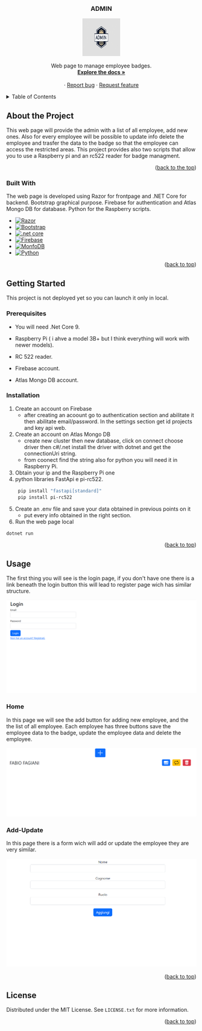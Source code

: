 <a name="readme-top"></a>


<!-- PROJECT LOGO -->
<br />
<div align="center">
 
  <h3 align="center">ADMIN</h3>
  <img src="https://github.com/DoublEffe/Admin/blob/main/images/logo.jpg" width="100" height="100">
  <p align="center">
    Web page to manage employee badges.
    <br />
    <a href="https://github.com/DoublEffe/Admin/blob/main/README.md"><strong>Explore the docs »</strong></a>
    <br />
    <br />
    ·
    <a href="https://github.com/DoublEffe/Admin/issues">Report bug</a>
    ·
    <a href="https://github.com/DoublEffe/Admin/issues">Request feature</a>
  </p>
</div>



<!-- TABLE OF CONTENTS -->
<details>
  <summary>Table of Contents</summary>
  <ol>
    <li>
      <a href="#about-the-project">About the Project</a>
      <ul>
        <li><a href="#built-with">Built With</a></li>
      </ul>
    </li>
    <li>
      <a href="#getting-started">Getting Started</a>
      <ul>
        <li><a href="#prerequisites">Prerequisites</a></li>
        <li><a href="#installation">Installation</a></li>
      </ul>
    </li>
    <li>
      <a href="#usage">Usage</a>
      <ul>
        <li><a href="#home">Home</a>
        <li><a href="#add-update">Add/Update</a>
      </ul>
    </li>
   <li><a href="#license">License</a></li>
  </ol>
</details>



<!-- ABOUT THE PROJECT -->
## About the Project
This web page will provide the admin with a list of all employee, add new ones. 
Also for every employee will be possible to update info delete the employee and trasfer the data to the badge so that the employee can access the restricted areas.
This project provides also two scripts that allow you to use a Raspberry pi and an rc522 reader for badge managment.
<p align="right">(<a href="#readme-top">back to the top</a>)</p>



### Built With

The web page is developed using Razor for frontpage and .NET Core for backend.
Bootstrap graphical purpose.
Firebase for authentication and Atlas Mongo DB for database.
Python for the Raspberry scripts.

* [![Razor][razor badge]][razor]
* [![Bootstrap][bootstrap badge]][bootstrap]
* [![.net core][net core badge]][net core]
* [![Firebase][firebase badge]][firebase]
* [![MonfoDB][mongo badge]][mongo]
* [![Python][python badge]][python]



<p align="right">(<a href="#readme-top">back to top</a>)</p>

## Getting Started

This project is not deployed yet so you can launch it only in local.

### Prerequisites

* You will need .Net Core 9.

* Raspberry Pi ( i ahve a model 3B+ but I think everything will work with newer models).
  
* RC 522 reader.

* Firebase account.

* Atlas Mongo DB account.
  

### Installation

1. Create an account on Firebase
   * after creating an acoount go to authentication section and abilitate it then abilitate email/password. In the settings section get id projects and key api web.
3. Create an account on Atlas Mongo DB
   * create new cluster then new database, click on connect choose driver then c#/.net install the driver with dotnet and get the connectionUri string.
   * from coonect find the string also for python you will need it in Raspberry Pi.
5. Obtain your ip and the Raspberry Pi one
6. python libraries FastApi e pi-rc522.
   ```sh
    pip install "fastapi[standard]"
    pip install pi-rc522
   ```
7. Create an .env file and save your data obtained in previous points on it
   * put every info obtained in the right section. 
8. Run the web page local
  ```sh
  dotnet run
  ```


<p align="right">(<a href="#readme-top">back to top</a>)</p>


<!-- USAGE EXAMPLES -->
## Usage

The first thing you will see is the login page, if you don't have one there is a link beneath the login button this will lead to register page wich has similar structure.

![Login screen shoot](https://github.com/DoublEffe/Admin/blob/main/images/login.png)



### Home

In this page we will see the add button for adding new employee, and the the list of all employee.
Each employee has three buttons save the employee data to the badge, update the employee data and delete the employee.


![student main page](https://github.com/DoublEffe/Admin/blob/main/images/home.png)


### Add-Update 

In this page there is a form wich will add or update the employee they are very similar.

![teacher main page](https://github.com/DoublEffe/Admin/blob/main/images/add.png)


<p align="right">(<a href="#readme-top">back to top</a>)</p>

## License

Distributed under the MIT License. See `LICENSE.txt` for more information.

<p align="right">(<a href="#readme-top">back to top</a>)</p>




<!-- MARKDOWN LINKS & IMAGES -->
[net core]: https://dotnet.microsoft.com/it-it/download/dotnet/9.0  
[net core badge]: https://img.shields.io/badge/NET%20CORE%209-DD0031?style=for-the-badge&logo=dotnet&logoColor=white&logoSize=auto
[razor badge]: https://img.shields.io/badge/RAZOR-DD0031?style=for-the-badge&logoColor=white
[razor]: https://learn.microsoft.com/it-it/aspnet/core/mvc/views/razor?view=aspnetcore-9.0
[bootstrap badge]: https://img.shields.io/badge/BOOTSTRAP-DD0031?style=for-the-badge&logo=bootstrap&logoColor=white&logoSize=auto
[bootstrap]: https://getbootstrap.com/
[firebase]: https://console.firebase.google.com/
[firebase badge]: https://img.shields.io/badge/FIREBASE-DD0031?style=for-the-badge&logo=firebase&logoColor=white&logoSize=auto
[mongo badge]: https://img.shields.io/badge/ATLAS%20MONGO%20DB-DD0031?style=for-the-badge&logo=mongodb&logoColor=white&logoSize=auto
[mongo]: https://www.mongodb.com/products/platform/atlas-database
[python]: https://www.python.org/
[python badge]: https://img.shields.io/badge/ATLAS%20MONGO%20DB-DD0031?style=for-the-badge&logo=python&logoColor=white&logoSize=auto
